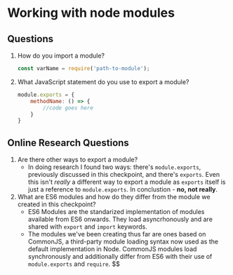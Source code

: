 # Working with node modules

## Questions

1. How do you import a module?

    ``` Javascript
    const varName = require('path-to-module');
    ```

1. What JavaScript statement do you use to export a module?

    ``` Javascript
    module.exports = {
        methodName: () => {
            //code goes here
        }
    }
    ```

## Online Research Questions

1. Are there other ways to export a module?
   * In doing research I found two ways: there's `module.exports`, previously discussed in this checkpoint, and there's `exports`. Even this isn't *really* a different way to export a module as `exports` itself is just a reference to `module.exports`. In conclustion - **no, not really**.
1. What are ES6 modules and how do they differ from the module we created in this checkpoint?
    * ES6 Modules are the standarized implementation of modules available from ES6 onwards. They load asyncrhonously and are shared with `export` and `import` keywords.
    * The modules we've been creating thus far are ones based on CommonJS, a third-party module loading syntax now used as the default implementation in Node. CommonJS modules load synchronously and additionally differ from ES6 with their use of `module.exports` and `require`.
$$